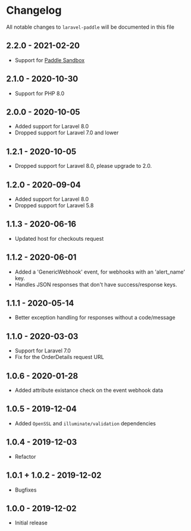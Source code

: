 # Changelog

All notable changes to `laravel-paddle` will be documented in this file

## 2.2.0 - 2021-02-20

- Support for [Paddle Sandbox](https://developer.paddle.com/getting-started/sandbox)

## 2.1.0 - 2020-10-30

- Support for PHP 8.0

## 2.0.0 - 2020-10-05

- Added support for Laravel 8.0
- Dropped support for Laravel 7.0 and lower

## 1.2.1 - 2020-10-05

- Dropped support for Laravel 8.0, please upgrade to 2.0.

## 1.2.0 - 2020-09-04

- Added support for Laravel 8.0
- Dropped support for Laravel 5.8

## 1.1.3 - 2020-06-16

- Updated host for checkouts request

## 1.1.2 - 2020-06-01

- Added a 'GenericWebhook' event, for webhooks with an 'alert_name' key.
- Handles JSON responses that don't have success/response keys.

## 1.1.1 - 2020-05-14

- Better exception handling for responses without a code/message

## 1.1.0 - 2020-03-03

- Support for Laravel 7.0
- Fix for the OrderDetails request URL

## 1.0.6 - 2020-01-28

- Added attribute existance check on the event webhook data

## 1.0.5 - 2019-12-04

- Added `OpenSSL` and `illuminate/validation` dependencies

## 1.0.4 - 2019-12-03

- Refactor

## 1.0.1 + 1.0.2 - 2019-12-02

- Bugfixes

## 1.0.0 - 2019-12-02

- Initial release
